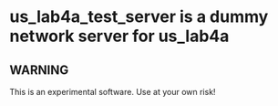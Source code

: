 
us_lab4a_test_server is a dummy network server for us_lab4a
===========================================================

WARNING
-------

This is an experimental software.
Use at your own risk!
